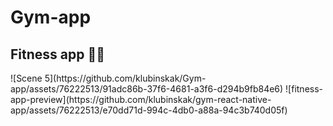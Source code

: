 # Gym-app
<h2>Fitness app 🤸🏼</h2>
![Scene 5](https://github.com/klubinskak/Gym-app/assets/76222513/91adc86b-37f6-4681-a3f6-d294b9fb84e6)
![fitness-app-preview](https://github.com/klubinskak/gym-react-native-app/assets/76222513/e70dd71d-994c-4db0-a88a-94c3b740d05f)
